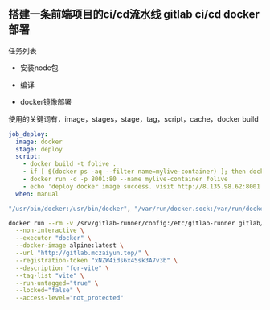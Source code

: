 ## 搭建一条前端项目的ci/cd流水线 gitlab ci/cd  docker 部署

任务列表
* 安装node包

* 编译

* docker镜像部署

使用的关键词有，image，stages，stage，tag，script，cache，docker build

```yaml
job_deploy:
  image: docker
  stage: deploy
  script:
    - docker build -t folive .
    - if [ $(docker ps -aq --filter name=mylive-container) ]; then docker rm -f mylive-container;fi
    - docker run -d -p 8001:80 --name mylive-container folive
    - echo 'deploy docker image success. visit http://8.135.98.62:8001'
  when: manual
```

```bash
"/usr/bin/docker:/usr/bin/docker", "/var/run/docker.sock:/var/run/docker.sock"
```

```bash
docker run --rm -v /srv/gitlab-runner/config:/etc/gitlab-runner gitlab/gitlab-runner register \
  --non-interactive \
  --executor "docker" \
  --docker-image alpine:latest \
  --url "http://gitlab.mczaiyun.top/" \
  --registration-token "xNZW4ids6x45sk3A7v3b" \
  --description "for-vite" \
  --tag-list "vite" \
  --run-untagged="true" \
  --locked="false" \
  --access-level="not_protected"
```